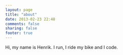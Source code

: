 ```yaml
---
layout: page
title: "about"
date: 2013-02-23 22:48
comments: false
sharing: false
footer: true
---
```


Hi, my name is Henrik. I run, I ride my bike and I code.
